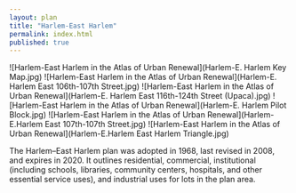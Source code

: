 ```yaml
---
layout: plan
title: "Harlem-East Harlem"
permalink: index.html
published: true
---
```


![Harlem-East Harlem in the Atlas of Urban Renewal](Harlem-E. Harlem Key Map.jpg)
![Harlem-East Harlem in the Atlas of Urban Renewal](Harlem-E. Harlem East 106th-107th Street.jpg)
![Harlem-East Harlem in the Atlas of Urban Renewal](Harlem-E. Harlem East 116th-124th Street \(Upaca\).jpg)
![Harlem-East Harlem in the Atlas of Urban Renewal](Harlem-E. Harlem Pilot Block.jpg)
![Harlem-East Harlem in the Atlas of Urban Renewal](Harlem-E.Harlem East 107th-107th Street.jpg)
![Harlem-East Harlem in the Atlas of Urban Renewal](Harlem-E.Harlem East Harlem Triangle.jpg)

The Harlem–East Harlem plan was adopted in 1968, last revised in 2008, and expires in 2020. It outlines residential, commercial, institutional (including schools, libraries, community centers, hospitals, and other essential service uses), and industrial uses for lots in the plan area.

